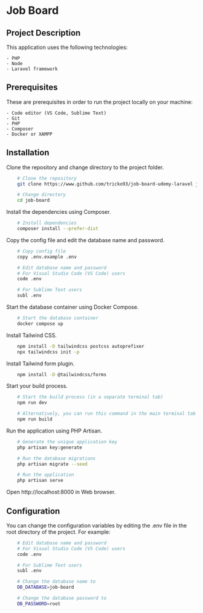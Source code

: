 # Job Board

## Project Description

This application uses the following technologies:

	- PHP
	- Node
	- Laravel framework

## Prerequisites

These are prerequisites in order to run the project locally on your machine:

	- Code editor (VS Code, Sublime Text)
	- Git
	- PHP
	- Composer
	- Docker or XAMPP

## Installation

Clone the repository and change directory to the project folder.

```sh
	# Clone the repository
	git clone https://www.github.com/tricko93/job-board-udemy-laravel job-board

	# Change directory
	cd job-board
```

Install the dependencies using Composer.

```sh
	# Install dependencies
	composer install --prefer-dist
```

Copy the config file and edit the database name and password.

```sh
	# Copy config file
	copy .env.example .env

	# Edit database name and password 
	# For Visual Studio Code (VS Code) users
	code .env

	# For Sublime Text users
	subl .env
```

Start the database container using Docker Compose.

```sh
	# Start the database container
	docker compose up
```

Install Tailwind CSS.

```sh
	npm install -D tailwindcss postcss autoprefixer
	npx tailwindcss init -p
```

Install Tailwind form plugin.

```sh
	npm install -D @tailwindcss/forms
```

Start your build process.

```sh
	# Start the build process (in a separate terminal tab)
	npm run dev

	# Alternatively, you can run this command in the main terminal tab
	npm run build
```

Run the application using PHP Artisan.

```sh
	# Generate the unique application key
	php artisan key:generate

	# Run the database migrations
	php artisan migrate --seed

	# Run the application
	php artisan serve
```

Open http://localhost:8000 in Web browser.

## Configuration

You can change the configuration variables by editing the .env file in the root directory of the project. For example:

```sh
	# Edit database name and password 
	# For Visual Studio Code (VS Code) users
	code .env

	# For Sublime Text users
	subl .env

	# Change the database name to
	DB_DATABASE=job-board

	# Change the database password to
	DB_PASSWORD=root
```
